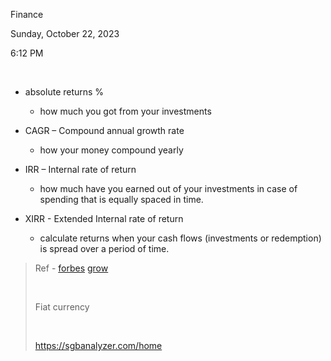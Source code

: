 Finance

Sunday, October 22, 2023

6:12 PM

 

- absolute returns %

  - how much you got from your investments

- CAGR – Compound annual growth rate

  - how your money compound yearly

- IRR – Internal rate of return

  - how much have you earned out of your investments in case of spending that is equally spaced in time.

- XIRR - Extended Internal rate of return

  - calculate returns when your cash flows (investments or redemption) is spread over a period of time.

> Ref - [forbes](https://www.forbes.com/advisor/in/investing/xirr-in-mutual-fund/#:~:text=XIRR%20or%20extended%20internal%20rate,transactions%20happen%20during%20a%20period.) [grow](https://groww.in/p/xirr-in-mutual-funds)
>
>  
>
> Fiat currency
>
>  
>
> <https://sgbanalyzer.com/home>


